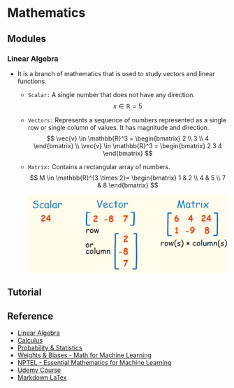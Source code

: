 # Mathematics

## Modules
### Linear Algebra
- It is a branch of mathematics that is used to study vectors and linear functions.
  - `Scalar:` A single number that does not have any direction.
    $$
    x \in \mathbb{R} = 5
    $$
  - `Vectors:` Represents a sequence of numbers represented as a single row or single column of values. It has magnitude and direction.
    $$
    \vec{v} \in \mathbb{R}^3 = \begin{bmatrix} 2 \\ 3 \\ 4 \end{bmatrix} 
    \\
    \vec{v} \in \mathbb{R}^3 = \begin{bmatrix} 2 3 4 \end{bmatrix}
    $$
  - `Matrix:` Contains a rectangular array of numbers.   
    $$
    M \in \mathbb{R}^{3 \times 2}=
    \begin{bmatrix}
    1 & 2 \\
    4 & 5 \\
    7 & 8 
    \end{bmatrix}
    $$
    
    ![](./00-images/LinearAlgebraFoundation.png)

## Tutorial

## Reference
- [Linear Algebra](https://www.youtube.com/watch?v=fNk_zzaMoSs&list=PLZHQObOWTQDPD3MizzM2xVFitgF8hE_ab)
- [Calculus](https://www.youtube.com/watch?v=WUvTyaaNkzM&list=PLZHQObOWTQDMsr9K-rj53DwVRMYO3t5Yr)
- [Probability & Statistics](https://www.youtube.com/watch?v=COI0BUmNHT8&list=PLyqSpQzTE6M_JcleDbrVyPnE0PixKs2JE)
- [Weights & Biases - Math for Machine Learning](https://www.youtube.com/watch?v=uZeDTwWcnuY&list=PLD80i8An1OEGZ2tYimemzwC3xqkU0jKUg)
- [NPTEL - Essential Mathematics for Machine Learning](https://www.youtube.com/watch?v=JO9jNe6BemE&list=PLLy_2iUCG87D1CXFxE-SxCFZUiJzQ3IvE)
- [Udemy Course](https://www.udemy.com/course/mathematics-basics-to-advanced-for-data-science-and-ml/)
- [Markdown LaTex](https://ashki23.github.io/markdown-latex.html#latex)